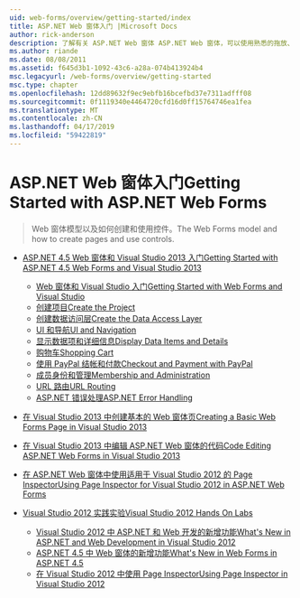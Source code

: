 ```yaml
---
uid: web-forms/overview/getting-started/index
title: ASP.NET Web 窗体入门 |Microsoft Docs
author: rick-anderson
description: 了解有关 ASP.NET Web 窗体 ASP.NET Web 窗体，可以使用熟悉的拖放、 事件驱动模型生成动态网站。 设计图面和 hund...
ms.author: riande
ms.date: 08/08/2011
ms.assetid: f645d3b1-1092-43c6-a28a-074b413924b4
msc.legacyurl: /web-forms/overview/getting-started
msc.type: chapter
ms.openlocfilehash: 12dd89632f9ec9ebfb16bcefbd37e7311adfff08
ms.sourcegitcommit: 0f1119340e4464720cfd16d0ff15764746ea1fea
ms.translationtype: MT
ms.contentlocale: zh-CN
ms.lasthandoff: 04/17/2019
ms.locfileid: "59422819"
---
```

# <a name="getting-started-with-aspnet-web-forms"></a><span data-ttu-id="acd01-104">ASP.NET Web 窗体入门</span><span class="sxs-lookup"><span data-stu-id="acd01-104">Getting Started with ASP.NET Web Forms</span></span>

> <span data-ttu-id="acd01-105">Web 窗体模型以及如何创建和使用控件。</span><span class="sxs-lookup"><span data-stu-id="acd01-105">The Web Forms model and how to create pages and use controls.</span></span>


- [<span data-ttu-id="acd01-106">ASP.NET 4.5 Web 窗体和 Visual Studio 2013 入门</span><span class="sxs-lookup"><span data-stu-id="acd01-106">Getting Started with ASP.NET 4.5 Web Forms and Visual Studio 2013</span></span>](getting-started-with-aspnet-45-web-forms/index.md)

    - [<span data-ttu-id="acd01-107">Web 窗体和 Visual Studio 入门</span><span class="sxs-lookup"><span data-stu-id="acd01-107">Getting Started with Web Forms and Visual Studio</span></span>](getting-started-with-aspnet-45-web-forms/introduction-and-overview.md)
    - [<span data-ttu-id="acd01-108">创建项目</span><span class="sxs-lookup"><span data-stu-id="acd01-108">Create the Project</span></span>](getting-started-with-aspnet-45-web-forms/create-the-project.md)
    - [<span data-ttu-id="acd01-109">创建数据访问层</span><span class="sxs-lookup"><span data-stu-id="acd01-109">Create the Data Access Layer</span></span>](getting-started-with-aspnet-45-web-forms/create_the_data_access_layer.md)
    - [<span data-ttu-id="acd01-110">UI 和导航</span><span class="sxs-lookup"><span data-stu-id="acd01-110">UI and Navigation</span></span>](getting-started-with-aspnet-45-web-forms/ui_and_navigation.md)
    - [<span data-ttu-id="acd01-111">显示数据项和详细信息</span><span class="sxs-lookup"><span data-stu-id="acd01-111">Display Data Items and Details</span></span>](getting-started-with-aspnet-45-web-forms/display_data_items_and_details.md)
    - [<span data-ttu-id="acd01-112">购物车</span><span class="sxs-lookup"><span data-stu-id="acd01-112">Shopping Cart</span></span>](getting-started-with-aspnet-45-web-forms/shopping-cart.md)
    - [<span data-ttu-id="acd01-113">使用 PayPal 结帐和付款</span><span class="sxs-lookup"><span data-stu-id="acd01-113">Checkout and Payment with PayPal</span></span>](getting-started-with-aspnet-45-web-forms/checkout-and-payment-with-paypal.md)
    - [<span data-ttu-id="acd01-114">成员身份和管理</span><span class="sxs-lookup"><span data-stu-id="acd01-114">Membership and Administration</span></span>](getting-started-with-aspnet-45-web-forms/membership-and-administration.md)
    - [<span data-ttu-id="acd01-115">URL 路由</span><span class="sxs-lookup"><span data-stu-id="acd01-115">URL Routing</span></span>](getting-started-with-aspnet-45-web-forms/url-routing.md)
    - [<span data-ttu-id="acd01-116">ASP.NET 错误处理</span><span class="sxs-lookup"><span data-stu-id="acd01-116">ASP.NET Error Handling</span></span>](getting-started-with-aspnet-45-web-forms/aspnet-error-handling.md)
- [<span data-ttu-id="acd01-117">在 Visual Studio 2013 中创建基本的 Web 窗体页</span><span class="sxs-lookup"><span data-stu-id="acd01-117">Creating a Basic Web Forms Page in Visual Studio 2013</span></span>](creating-a-basic-web-forms-page.md)
- [<span data-ttu-id="acd01-118">在 Visual Studio 2013 中编辑 ASP.NET Web 窗体的代码</span><span class="sxs-lookup"><span data-stu-id="acd01-118">Code Editing ASP.NET Web Forms in Visual Studio 2013</span></span>](code-editing-in-web-forms-pages.md)
- [<span data-ttu-id="acd01-119">在 ASP.NET Web 窗体中使用适用于 Visual Studio 2012 的 Page Inspector</span><span class="sxs-lookup"><span data-stu-id="acd01-119">Using Page Inspector for Visual Studio 2012 in ASP.NET Web Forms</span></span>](using-page-inspector-in-a-visual-studio-11-beta-web-forms-project.md)
- [<span data-ttu-id="acd01-120">Visual Studio 2012 实践实验</span><span class="sxs-lookup"><span data-stu-id="acd01-120">Visual Studio 2012 Hands On Labs</span></span>](hands-on-labs/index.md)

    - [<span data-ttu-id="acd01-121">Visual Studio 2012 中 ASP.NET 和 Web 开发的新增功能</span><span class="sxs-lookup"><span data-stu-id="acd01-121">What's New in ASP.NET and Web Development in Visual Studio 2012</span></span>](hands-on-labs/whats-new-in-aspnet-and-web-development-in-visual-studio-2012.md)
    - [<span data-ttu-id="acd01-122">ASP.NET 4.5 中 Web 窗体的新增功能</span><span class="sxs-lookup"><span data-stu-id="acd01-122">What's New in Web Forms in ASP.NET 4.5</span></span>](hands-on-labs/whats-new-in-web-forms-in-aspnet-45.md)
    - [<span data-ttu-id="acd01-123">在 Visual Studio 2012 中使用 Page Inspector</span><span class="sxs-lookup"><span data-stu-id="acd01-123">Using Page Inspector in Visual Studio 2012</span></span>](hands-on-labs/using-page-inspector-in-visual-studio-2012.md)
